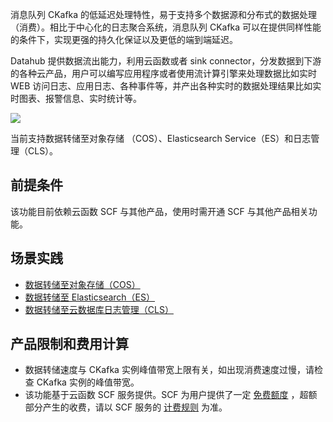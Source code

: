 消息队列 CKafka 的低延迟处理特性，易于支持多个数据源和分布式的数据处理（消费）。相比于中心化的日志聚合系统，消息队列 CKafka 可以在提供同样性能的条件下，实现更强的持久化保证以及更低的端到端延迟。

Datahub 提供数据流出能力，利用云函数或者 sink connector，分发数据到下游的各种云产品，用户可以编写应用程序或者使用流计算引擎来处理数据比如实时 WEB 访问日志、应用日志、各种事件等，并产出各种实时的数据处理结果比如实时图表、报警信息、实时统计等。

![](https://qcloudimg.tencent-cloud.cn/raw/f72ec808376ad319c8843db15ed1390b.png)

当前支持数据转储至对象存储 （COS）、Elasticsearch Service（ES）和日志管理（CLS）。



## 前提条件

该功能目前依赖云函数 SCF 与其他产品，使用时需开通 SCF 与其他产品相关功能。

## 场景实践

- [数据转储至对象存储（COS）](https://cloud.tencent.com/document/product/597/66024)
- [数据转储至 Elasticsearch（ES）](https://cloud.tencent.com/document/product/597/66025)
- [数据转储至云数据库日志管理（CLS）](https://cloud.tencent.com/document/product/597/66026)

## 产品限制和费用计算

- 数据转储速度与 CKafka 实例峰值带宽上限有关，如出现消费速度过慢，请检查 CKafka 实例的峰值带宽。
- 该功能基于云函数 SCF 服务提供。SCF 为用户提供了一定 [免费额度](https://cloud.tencent.com/document/product/583/12282) ，超额部分产生的收费，请以 SCF 服务的 [计费规则](https://cloud.tencent.com/document/product/583/17299) 为准。

